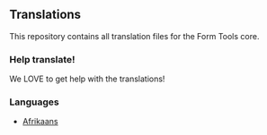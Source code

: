 ## Translations

This repository contains all translation files for the Form Tools core. 

### Help translate! 

We LOVE to get help with the translations! 

### Languages

- [Afrikaans](core/af.php)

